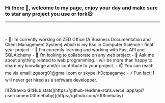 ### Hi there 👋, welcome to my page, enjoy your day and make sure to star any project you use or fork😄

<hr>
<br>
<br>
- 🔭 I’m currently working on ZED Office (A Business Documentation and Client Management System) which is my Bsc in Computer Science - final year project. 
- 🌱 I’m currently learning and working with Fast API and SQLAlchemy
- 👯 I’m looking to collaborate on any web project
- 💬 Ask me about anything related to web programming. I will be more than happy to share my knowlidge and/or contribute to your project.
- 📫 You can reach me via email: zgeorg01@gmail.com or skype: h0ctpagamyc
- ⚡ Fun fact: I will never get hired as a software developper.

<br>
<br>
[![Zdravko GitHub stats](https://github-readme-stats.vercel.app/api?username=r00tmebaby)](https://github.com/r00tmebaby)
